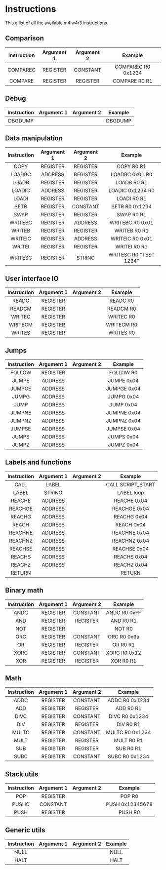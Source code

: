 # Instructions

This a list of all the available m4lw4r3 instructions.

## Comparison

| Instruction 	| Argument 1 	| Argument 2 	|       Example      	|
|:-----------:	|:----------:	|:----------:	|:------------------:	|
|   COMPAREC  	|  REGISTER  	|  CONSTANT  	| COMPAREC R0 0x1234 	|
|   COMPARE   	|  REGISTER  	|  REGISTER  	|    COMPARE R0 R1   	|

## Debug

| Instruction 	| Argument 1 	| Argument 2 	|       Example      	|
|:-----------:	|:----------:	|:----------:	|:------------------:	|
|   DBGDUMP  	|            	|            	|       DBGDUMP         |


## Data manipulation

| Instruction 	| Argument 1 	| Argument 2 	|         Example        	|
|:-----------:	|:----------:	|:----------:	|:----------------------:	|
|     COPY    	|  REGISTER  	|  REGISTER  	|       COPY R0 R1       	|
|    LOADBC   	|   ADDRESS  	|  REGISTER  	|     LOADBC 0x01 R0     	|
|    LOADB    	|  REGISTER  	|  REGISTER  	|       LOADB R0 R1      	|
|    LOADIC   	|   ADDRESS  	|  REGISTER  	|    LOADIC 0x1234 R0    	|
|    LOADI    	|  REGISTER  	|  REGISTER  	|       LOADI R0 R1      	|
|     SETR    	|  REGISTER  	|  CONSTANT  	|     SETR R0 0x1234     	|
|     SWAP    	|  REGISTER  	|  REGISTER  	|       SWAP R0 R1       	|
|   WRITEBC   	|  REGISTER  	|   ADDRESS  	|     WRITEBC R0 0x01    	|
|    WRITEB   	|  REGISTER  	|  REGISTER  	|      WRITEB R0 R1      	|
|   WRITEIC   	|  REGISTER  	|   ADDRESS  	|     WRITEIC R0 0x01    	|
|    WRITEI   	|  REGISTER  	|  REGISTER  	|      WRITEI R0 R1      	|
|   WRITESC   	|  REGISTER  	|   STRING   	| WRITESC R0 "TEST 1234" 	|

## User interface IO
| Instruction 	| Argument 1 	| Argument 2 	|   Example  	|
|:-----------:	|:----------:	|:----------:	|:----------:	|
|    READC    	|  REGISTER  	|            	|  READC R0  	|
|    READCM   	|  REGISTER  	|            	|  READCM R0 	|
|    WRITEC   	|  REGISTER  	|            	|  WRITEC R0 	|
|   WRITECM   	|  REGISTER  	|            	| WRITECM R0 	|
|    WRITES   	|  REGISTER  	|            	|  WRITES R0 	|

## Jumps
| Instruction 	| Argument 1 	| Argument 2 	|   Example   	|
|:-----------:	|:----------:	|:----------:	|:-----------:	|
|    FOLLOW   	|  REGISTER  	|            	|  FOLLOW R0  	|
|    JUMPE    	|   ADDRESS  	|            	|  JUMPE 0x04 	|
|    JUMPGE   	|   ADDRESS  	|            	| JUMPGE 0x04 	|
|    JUMPG    	|   ADDRESS  	|            	|  JUMPG 0x04 	|
|     JUMP    	|   ADDRESS  	|            	|  JUMP 0x04  	|
|    JUMPNE   	|   ADDRESS  	|            	| JUMPNE 0x04 	|
|    JUMPNZ   	|   ADDRESS  	|            	| JUMPNZ 0x04 	|
|    JUMPSE   	|   ADDRESS  	|            	| JUMPSE 0x04 	|
|    JUMPS    	|   ADDRESS  	|            	|  JUMPS 0x04 	|
|    JUMPZ    	|   ADDRESS  	|            	|  JUMPZ 0x04 	|

## Labels and functions
| Instruction 	| Argument 1 	| Argument 2 	|       Example      	|
|:-----------:	|:----------:	|:----------:	|:------------------:	|
|     CALL    	|    LABEL   	|            	|  CALL SCRIPT_START 	|
|    LABEL    	|   STRING   	|            	|     LABEL loop     	|
|    REACHE    	|   ADDRESS  	|            	|  REACHE 0x04 	|
|    REACHGE   	|   ADDRESS  	|            	| REACHGE 0x04 	|
|    REACHG    	|   ADDRESS  	|            	|  REACHG 0x04 	|
|     REACH    	|   ADDRESS  	|            	|  REACH 0x04  	|
|    REACHNE   	|   ADDRESS  	|            	| REACHNE 0x04 	|
|    REACHNZ   	|   ADDRESS  	|            	| REACHNZ 0x04 	|
|    REACHSE   	|   ADDRESS  	|            	| REACHSE 0x04 	|
|    REACHS    	|   ADDRESS  	|            	|  REACHS 0x04 	|
|    REACHZ    	|   ADDRESS  	|            	|  REACHZ 0x04 	|
|    RETURN   	|            	|            	|       RETURN  |

## Binary math
| Instruction 	| Argument 1 	| Argument 2 	|    Example   	|
|:-----------:	|:----------:	|:----------:	|:------------:	|
|     ANDC    	|  REGISTER  	|  CONSTANT  	| ANDC R0 0xFF 	|
|     AND     	|  REGISTER  	|  REGISTER  	|   AND R0 R1  	|
|     NOT     	|  REGISTER  	|            	|    NOT R0    	|
|     ORC     	|  REGISTER  	|  CONSTANT  	|  ORC R0 0x9a 	|
|      OR     	|  REGISTER  	|  REGISTER  	|   OR R0 R1   	|
|     XORC    	|  REGISTER  	|  CONSTANT  	| XORC R0 0x12 	|
|     XOR     	|  REGISTER  	|  REGISTER  	|   XOR R0 R1  	|

## Math 
| Instruction 	| Argument 1 	| Argument 2 	|     Example     	|
|:-----------:	|:----------:	|:----------:	|:---------------:	|
|     ADDC    	|  REGISTER  	|  CONSTANT  	|  ADDC R0 0x1234 	|
|     ADD     	|  REGISTER  	|  REGISTER  	|    ADD R0 R1    	|
|     DIVC    	|  REGISTER  	|  CONSTANT  	|  DIVC R0 0x1234 	|
|     DIV     	|  REGISTER  	|  REGISTER  	|    DIV R0 R1    	|
|    MULTC    	|  REGISTER  	|  CONSTANT  	| MULTC R0 0x1234 	|
|     MULT    	|  REGISTER  	|  REGISTER  	|    MULT R0 R1   	|
|     SUB     	|  REGISTER  	|  REGISTER  	|    SUB R0 R1    	|
|     SUBC    	|  REGISTER  	|  CONSTANT  	|  SUBC R0 0x1234 	|

## Stack utils
| Instruction 	| Argument 1 	| Argument 2 	|     Example     	|
|:-----------:	|:----------:	|:----------:	|:---------------:	|
|     POP     	|  REGISTER  	|            	|      POP R0     	|
|    PUSHC    	|  CONSTANT  	|            	| PUSH 0x12345678 	|
|     PUSH    	|  REGISTER  	|            	|     PUSH R0     	|

## Generic utils
| Instruction 	| Argument 1 	| Argument 2 	| Example 	|
|:-----------:	|:----------:	|:----------:	|:-------:	|
|     NULL    	|            	|            	|   NULL  	|
|     HALT    	|            	|            	|   HALT  	|
